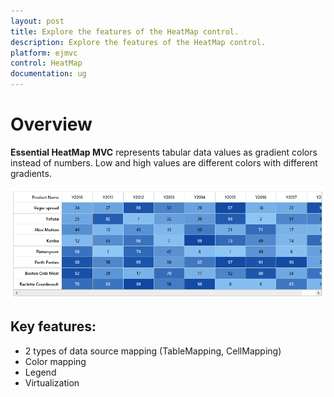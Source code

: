 ```yaml
---
layout: post
title: Explore the features of the HeatMap control.
description: Explore the features of the HeatMap control.
platform: ejmvc
control: HeatMap
documentation: ug
---
```


# Overview

**Essential HeatMap MVC** represents tabular data values as gradient colors instead of numbers. Low and high values are different colors with different gradients.
 
![](Overview_images/Overview_images_img1.png)

## Key features:

 * 2 types of data source mapping (TableMapping, CellMapping)
 * Color mapping
 * Legend
 * Virtualization